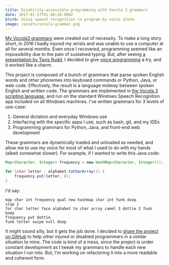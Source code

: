```yaml
---
title: Disability-accessible programming with Vocola 3 grammars
date: 2017-01-27T01:40:20.000Z
blurb: Using speech recognition to program by voice alone.
image: /assets/vocola-grammar.png
---
```


[My Vocola3 grammars](https://github.com/vivshaw/vocola3-dotfiles) were created out of necessity. To make a long story short, in 2016 I badly injured my wrists and was unable to use a computer at all for several months. Even once I recovered, programming seemed like an impossibility due to the pain of sustained typing. But, after seeing [a presentation by Tavis Rudd](http://ergoemacs.org/emacs/using_voice_to_code.html), I decided to give [voice programming](http://vocola.net/programming-by-voice-FAQ.html) a try, and it worked like a charm.

This project is composed of a bunch of grammars that parse spoken English words and other phonemes into keyboard commands or Python, Java, or web code. Effectively, the result is a language midway between spoken English and written code. The grammars are implemented in [the Vocola 3 scripting language](http://vocola.net/v3/default.asp), and run on the standard Windows Speech Recognition app included on all Windows machines. I've written grammars for 3 levels of use-case:

1. General dictation and everyday Windows use
2. Interfacing with the specific apps I use, such as bash, git, and my IDEs
3. Programming grammars for Python, Java, and front-end web development

These grammars are dynamically loaded and unloaded as needed, and allow me to use my voice for most of what I used to do with my hands (albeit somewhat slower). For example, if I wanted to write this Java code:

```java
Map<Character, Integer> frequency = new HashMap<Character, Integer>();

for (char letter : alphabet.toCharArray()) {
    frequency.put(letter, 0);
}
```

I'd say:

```
map char int frequency qual new hashmap char int funk doop
slap 2
for char letter face alphabet to char array camel 3 dottie 2 funk
body
frequency put dottie
funk letter swipe null doop
```

It might sound silly, but it gets the job done. I decided to [share the project on GitHub](https://github.com/vivshaw/vocola3-dotfiles) to help other injured or disabled programmers in a similar situation to mine. The code is kind of a mess, since the project is under constant development as I tweak my grammars to handle each new situation I run into. But, I'm working on refactoring it into a more readable and coherent form.

